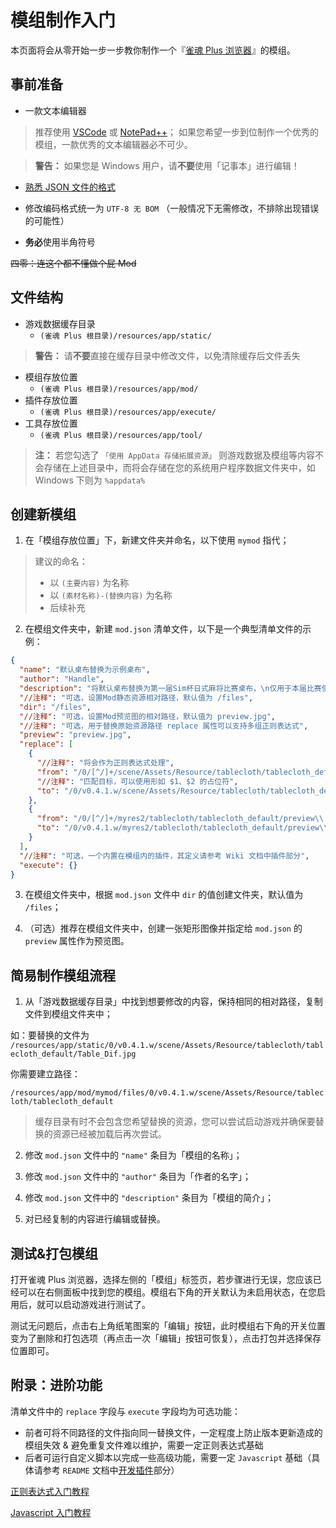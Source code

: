 # 模组制作入门

本页面将会从零开始一步一步教你制作一个『[雀魂 Plus 浏览器](https://github.com/MajsoulPlus/majsoul-plus)』的模组。

## 事前准备

- 一款文本编辑器

> 推荐使用 [VSCode](https://code.visualstudio.com/) 或 [NotePad++](https://notepad-plus-plus.org/)；
> 如果您希望一步到位制作一个优秀的模组，一款优秀的文本编辑器必不可少。

> **警告：** 如果您是 Windows 用户，请**不要**使用「记事本」进行编辑！

- [熟悉 JSON 文件的格式](https://github.com/MajsoulPlus/majsoul-plus/wiki/JsonFormat)

- 修改编码格式统一为 `UTF-8 无 BOM` （一般情况下无需修改，不排除出现错误的可能性）

- **务必**使用半角符号

~~四零：连这个都不懂做个屁 Mod~~

## 文件结构

- 游戏数据缓存目录
  - `(雀魂 Plus 根目录)/resources/app/static/`

> **警告：** 请**不要**直接在缓存目录中修改文件，以免清除缓存后文件丢失

- 模组存放位置
  - `(雀魂 Plus 根目录)/resources/app/mod/`
- 插件存放位置
  - `(雀魂 Plus 根目录)/resources/app/execute/`
- 工具存放位置
  - `(雀魂 Plus 根目录)/resources/app/tool/`

> **注：** 若您勾选了 `「使用 AppData 存储拓展资源」` 则游戏数据及模组等内容不会存储在上述目录中，而将会存储在您的系统用户程序数据文件夹中，如 Windows 下则为 `%appdata%`

## 创建新模组

1. 在「模组存放位置」下，新建文件夹并命名，以下使用 `mymod` 指代；

> 建议的命名：<br>
>- 以 `(主要内容)` 为名称
>- 以 `(素材名称)-(替换内容)` 为名称
>- 后续补充

2. 在模组文件夹中，新建 `mod.json` 清单文件，以下是一个典型清单文件的示例：

```json
{
  "name": "默认桌布替换为示例桌布",
  "author": "Handle",
  "description": "将默认桌布替换为第一届Sim杯日式麻将比赛桌布，\n仅用于本届比赛使用。",
  "//注释": "可选，设置Mod静态资源相对路径，默认值为 /files",
  "dir": "/files",
  "//注释": "可选，设置Mod预览图的相对路径，默认值为 preview.jpg",
  "//注释": "可选，用于替换原始资源路径 replace 属性可以支持多组正则表达式",
  "preview": "preview.jpg",
  "replace": [
    {
      "//注释": "将会作为正则表达式处理",
      "from": "/0/[^/]+/scene/Assets/Resource/tablecloth/tablecloth_default/Table_Dif\\.jpg",
      "//注释": "匹配目标，可以使用形如 $1、$2 的占位符",
      "to": "/0/v0.4.1.w/scene/Assets/Resource/tablecloth/tablecloth_default/Table_Dif\\.jpg"
    },
    {
      "from": "/0/[^/]+/myres2/tablecloth/tablecloth_default/preview\\.jpg",
      "to": "/0/v0.4.1.w/myres2/tablecloth/tablecloth_default/preview\\.jpg"
    }
  ],
  "//注释": "可选，一个内置在模组内的插件，其定义请参考 Wiki 文档中插件部分",
  "execute": {}
}
```

3. 在模组文件夹中，根据 `mod.json` 文件中 `dir` 的值创建文件夹，默认值为 `/files`；

4. （可选）推荐在模组文件夹中，创建一张矩形图像并指定给 `mod.json` 的 `preview` 属性作为预览图。

## 简易制作模组流程

1. 从「游戏数据缓存目录」中找到想要修改的内容，保持相同的相对路径，复制文件到模组文件夹中；

如：要替换的文件为 `/resources/app/static/0/v0.4.1.w/scene/Assets/Resource/tablecloth/tablecloth_default/Table_Dif.jpg`

你需要建立路径：

`/resources/app/mod/mymod/files/0/v0.4.1.w/scene/Assets/Resource/tablecloth/tablecloth_default`

> 缓存目录有时不会包含您希望替换的资源，您可以尝试启动游戏并确保要替换的资源已经被加载后再次尝试。

2. 修改 `mod.json` 文件中的 `"name"` 条目为「模组的名称」；

3. 修改 `mod.json` 文件中的 `"author"` 条目为「作者的名字」；

4. 修改 `mod.json` 文件中的 `"description"` 条目为「模组的简介」；

5. 对已经复制的内容进行编辑或替换。

## 测试&打包模组

打开雀魂 Plus 浏览器，选择左侧的「模组」标签页，若步骤进行无误，您应该已经可以在右侧面板中找到您的模组。模组右下角的开关默认为未启用状态，在您启用后，就可以启动游戏进行测试了。

测试无问题后，点击右上角纸笔图案的「编辑」按钮，此时模组右下角的开关位置变为了删除和打包选项（再点击一次「编辑」按钮可恢复），点击打包并选择保存位置即可。

## 附录：进阶功能

清单文件中的 `replace` 字段与 `execute` 字段均为可选功能：

- 前者可将不同路径的文件指向同一替换文件，一定程度上防止版本更新造成的模组失效 & 避免重复文件难以维护，需要一定正则表达式基础
- 后者可运行自定义脚本以完成一些高级功能，需要一定 `Javascript` 基础（具体请参考 `README` 文档中[开发插件](https://github.com/MajsoulPlus/majsoul-plus#开发插件)部分）

[正则表达式入门教程](https://developer.mozilla.org/zh-CN/docs/Web/JavaScript/Guide/Regular_Expressions)

[Javascript 入门教程](https://developer.mozilla.org/zh-CN/docs/Learn/JavaScript/First_steps)
